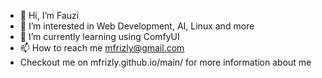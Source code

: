 - 👋 Hi, I’m Fauzi
- 👀 I’m interested in Web Development, AI, Linux and more
- 🌱 I’m currently learning using ComfyUI
- 📫 How to reach me mfrizly@gmail.com
- Checkout me on mfrizly.github.io/main/ for more information about me

<!---
mfrizly/mfrizly is a ✨ special ✨ repository because its `README.md` (this file) appears on your GitHub profile.
You can click the Preview link to take a look at your changes.
--->
